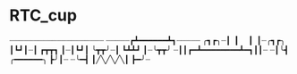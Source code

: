 # RTC_cup
┈┈┈┈┈┈┈┈┈┈┈┈┈┈┈┈┈┈┈┈
┈┈┈┈┈┏┻━━━━━━┻┓┈┈┈┈┈
╭┓┏╮┈┃▕▏ ▕▏┃┈╭┓┏╮
┃┗┛┃┈┃  ┏┳┳┓  ┃┈┃┗┛┃
╰┳┳╯┈┃  ┗┻┻┛  ┃┈╰┳┳╯
┈┃┃┏━┻━━━━━━━━┻━┓┃┃┈
┈┃╰┫ ╭━━━━━━╮   ┣╯┃┈
┈╰━┫ ┃╱╲╱╲╱╲┃   ┣━╯┈
